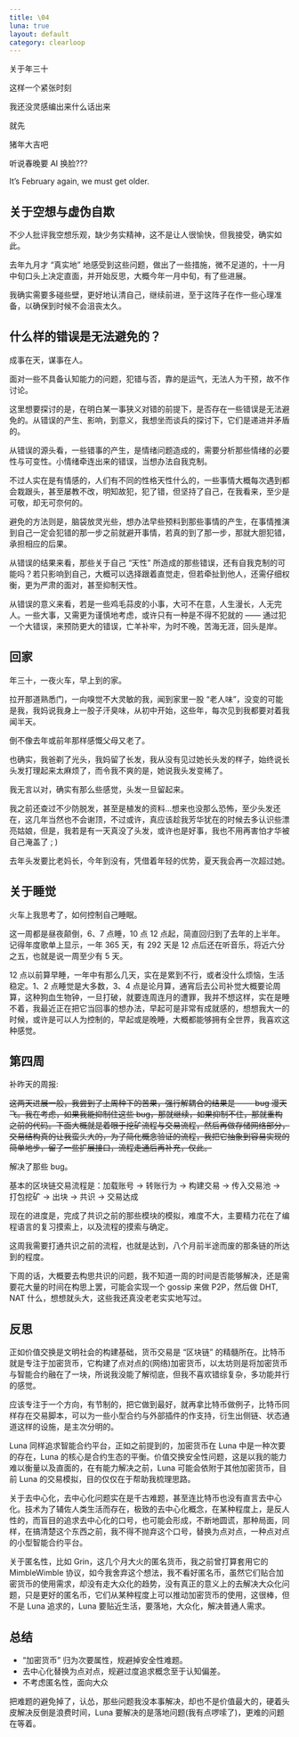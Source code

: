 ```yaml
---
title: \04
luna: true
layout: default
category: clearloop
---
```


关于年三十

这样一个紧张时刻

我还没灵感编出来什么话出来

就先

猪年大吉吧

听说春晚要 AI 换脸???

It’s February again, we must get older.


## 关于空想与虚伪自欺

不少人批评我空想乐观，缺少务实精神，这不是让人很愉快，但我接受，确实如此。

去年九月才 “真实地” 地感受到这些问题，做出了一些措施，微不足道的，十一月中旬口头上决定直面，并开始反思，大概今年一月中旬，有了些进展。

我确实需要多碰些壁，更好地认清自己，继续前进，至于这阵子在作一些心理准备，以确保到时候不会沮丧太久。


## 什么样的错误是无法避免的？

成事在天，谋事在人。

面对一些不具备认知能力的问题，犯错与否，靠的是运气，无法人为干预，故不作讨论。

这里想要探讨的是，在明白某一事狭义对错的前提下，是否存在一些错误是无法避免的。从错误的产生、影响，到意义，我想坐而谈兵的探讨下，它们是递进并矛盾的。

从错误的源头看，一些错事的产生，是情绪问题造成的，需要分析那些情绪的必要性与可变性。小情绪牵连出来的错误，当想办法自我克制。

不过人实在是有情感的，人们有不同的性格天性什么的，一些事情大概每次遇到都会栽跟头，甚至屡教不改，明知故犯，犯了错，但坚持了自己，在我看来，至少是可敬，却无可奈何的。

避免的方法则是，脑袋放灵光些，想办法早些预料到那些事情的产生，在事情推演到自己一定会犯错的那一步之前就避开事情，若真的到了那一步，那就大胆犯错，承担相应的后果。

从错误的结果来看，那些关于自己 “天性” 所造成的那些错误，还有自我克制的可能吗？若只影响到自己，大概可以选择跟着直觉走，但若牵扯到他人，还需仔细权衡，更为严肃的面对，甚至抑制天性。

从错误的意义来看，若是一些鸡毛蒜皮的小事，大可不在意，人生漫长，人无完人。一些大事，又需更为谨慎地考虑，或许只有一种是不得不犯就的 —— 通过犯一个大错误，来预防更大的错误，亡羊补牢，为时不晚，苦海无涯，回头是岸。


## 回家

年三十，一夜火车，早上到的家。

拉开那道熟悉门，一向嗅觉不大灵敏的我，闻到家里一股 “老人味”，没变的可能是我，我妈说我身上一股子汗臭味，从初中开始，这些年，每次见到我都要对着我闻半天。

倒不像去年或前年那样感慨父母又老了。

也确实，我爸剃了光头，我妈留了长发，我从没有见过她长头发的样子，始终说长头发打理起来太麻烦了，而令我不爽的是，她说我头发变稀了。

我无言以对，确实有那么些感觉，头发一旦留起来。

我之前还查过不少防脱发，甚至是植发的资料…想来也没那么恐怖，至少头发还在，这几年当然也不会谢顶，不过或许，真应该趁我芳华犹在的时候去多认识些漂亮姑娘，但是，我若是有一天真没了头发，或许也是好事，我也不用再害怕才华被自己淹盖了 ; )

去年头发要比老妈长，今年到没有，凭借着年轻的优势，夏天我会再一次超过她。


## 关于睡觉

火车上我思考了，如何控制自己睡眠。

这一周都是昼夜颠倒，6、7 点睡，10 点 12 点起，简直回归到了去年的上半年。记得年度歌单上显示，一年 365 天，有 292 天是 12 点后还在听音乐，将近六分之五，也就是说一周至少有 5 天。

12 点以前算早睡，一年中有那么几天，实在是累到不行，或者没什么烦恼，生活稳定。1、2 点睡觉是大多数，3、4 点是论月算，通宵后去公司补觉大概要论周算，这种狗血生物钟，一旦打破，就要连周连月的遭罪，我并不想这样，实在是睡不着，我最近正在把它当回事的想办法，早起可是非常有成就感的，想想我大一的时候，或许是可以人为控制的，早起或是晚睡，大概都能够拥有全世界，我喜欢这种感觉。


## 第四周

补昨天的周报: 

~~这两天进展一般，我尝到了上周种下的苦果，强行解耦合的结果是 —— bug 漫天飞。我在考虑，如果我能抑制住这些 bug，那就继续，如果抑制不住，那就重构之前的代码。下面大概就是着眼于挖矿流程与交易流程，然后再做存储网络部分，交易结构真的让我蛮头大的，为了简化概念验证的流程，我把它抽象到容易实现的简单地步，留了一些扩展接口，流程走通后再补充，仅此。~~

解决了那些 bug。

基本的区块链交易流程是：加载账号 -> 转账行为 -> 构建交易 -> 传入交易池 -> 打包挖矿 -> 出块 -> 共识 -> 交易达成

现在的进度是，完成了共识之前的那些模块的模拟，难度不大，主要精力花在了编程语言的复习摸索上，以及流程的摸索与确定。

这周我需要打通共识之前的流程，也就是达到，八个月前半途而废的那条链的所达到的程度。

下周的话，大概要去构思共识的问题，我不知道一周的时间是否能够解决，还是需要花大量的时间在构思上罢，可能会实现一个 gossip 来做 P2P，然后做 DHT, NAT 什么，想想就头大，这些我还真没老老实实地写过。


## 反思

正如价值交换是文明社会的构建基础，货币交易是 “区块链” 的精髓所在。比特币就是专注于加密货币，它构建了点对点的(网络)加密货币，以太坊则是将加密货币与智能合约融在了一块，所说我没能了解彻底，但我不喜欢错综复杂，多功能并行的感觉。

应该专注于一个方向，有节制的，把它做到最好，就再拿比特币做例子，比特币同样存在交易脚本，可以为一些小型合约与外部插件的作支持，衍生出侧链、状态通道这样的设施，是主次分明的。

Luna 同样追求智能合约平台，正如之前提到的，加密货币在 Luna 中是一种次要的存在，Luna 的核心是合约生态的平衡。价值交换安全性问题，这是以我的能力难以衡量以及直面的，在有能力解决之前，Luna 可能会依附于其他加密货币，目前 Luna 的交易模拟，目的仅仅在于帮助我梳理思路。

关于去中心化，去中心化问题实在是千古难题，甚至连比特币也没有直言去中心化。技术为了辅佐人类生活而存在，极致的去中心化概念，在某种程度上，是反人性的，而盲目的追求去中心化的口号，也可能会形成，不断地圆谎，那种局面，同样，在搞清楚这个东西之前，我不得不抛弃这个口号，替换为点对点，一种点对点的小型智能合约平台。

关于匿名性，比如 Grin，这几个月大火的匿名货币，我之前曾打算套用它的 MimbleWimble 协议，如今我舍弃这个想法，我不看好匿名币，虽然它们贴合加密货币的使用需求，却没有走大众化的趋势，没有真正的意义上的去解决大众化问题，只是更好的匿名币，它们从某种程度上可以推动加密货币的使用，这很棒，但不是 Luna 追求的，Luna 要贴近生活，要落地，大众化，解决普通人需求。


## 总结

+ “加密货币” 归为次要属性，规避掉安全性难题。
+ 去中心化替换为点对点，规避过度追求概念至于认知偏差。
+ 不考虑匿名性，面向大众

把难题的避免掉了，认怂，那些问题我没本事解决，却也不是价值最大的，硬着头皮解决反倒是浪费时间，Luna 要解决的是落地问题(我有点啰嗦了)，更难的问题在等着。
